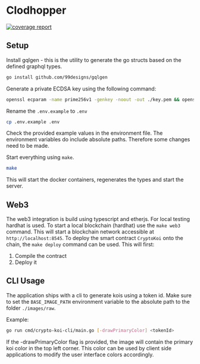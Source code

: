 # Clodhopper

[![coverage report](https://gitlab.com/l3montree/crypto-koi/crypto-koi-api/badges/main/coverage.svg)](https://gitlab.com/l3montree/crypto-koi/crypto-koi-api/-/commits/main)

## Setup

Install gqlgen - this is the utility to generate the go structs based on the defined graphql types.

```sh
go install github.com/99designs/gqlgen
```

Generate a private ECDSA key using the following command:

```sh
openssl ecparam -name prime256v1 -genkey -noout -out ./key.pem && openssl ec -in ./key.pem -pubout -out ./public.pem
```

Rename the `.env.example` to `.env`

```sh
cp .env.example .env
```

Check the provided example values in the environment file. The environment variables do include absolute paths. Therefore some changes need to be made.

Start everything using `make`.

```sh
make
```

This will start the docker containers, regenerates the types and start the server.

## Web3

The web3 integration is build using typescript and etherjs. For local testing hardhat is used. To start a local blockchain (hardhat) use the `make web3` command. This will start a blockchain network accessible at `http://localhost:8545`. To deploy the smart contract `CryptoKoi` onto the chain, the `make deploy` command can be used. This will first:

1. Compile the contract
2. Deploy it

## CLI Usage

The application ships with a cli to generate kois using a token id. Make sure to set the `BASE_IMAGE_PATH` environment variable to the absolute path to the folder `./images/raw`.

Example:

```sh
go run cmd/crypto-koi-cli/main.go [-drawPrimaryColor] <tokenId>
```

If the -drawPrimaryColor flag is provided, the image will contain the primary koi color in the top left corner. This color can be used by client side applications to modify the user interface colors accordingly.